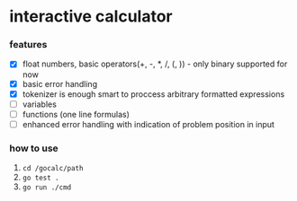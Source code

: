 # interactive calculator

### features
* [x] float numbers, basic operators(+, -, *, /, (, )) - only binary supported for now
* [x] basic error handling
* [x] tokenizer is enough smart to proccess arbitrary formatted expressions
* [ ] variables
* [ ] functions (one line formulas)
* [ ] enhanced error handling with indication of problem position in input

### how to use
1. `cd /gocalc/path`
2. `go test .`
3. `go run ./cmd`


